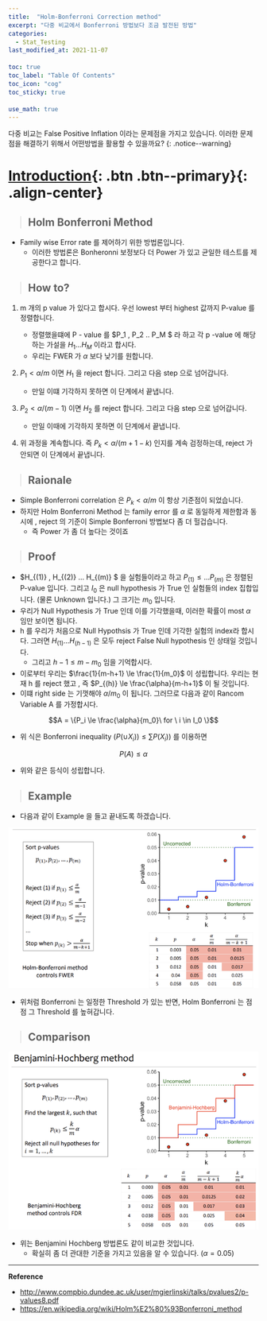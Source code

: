 ```yaml
---
title:  "Holm-Bonferroni Correction method"
excerpt: "다중 비교에서 Bonferroni 방법보다 조금 발전된 방법"
categories:
  - Stat_Testing
last_modified_at: 2021-11-07

toc: true
toc_label: "Table Of Contents"
toc_icon: "cog"
toc_sticky: true

use_math: true
---
```


 다중 비교는 False Positive Inflation 이라는 문제점을 가지고 있습니다. 이러한 문제점을 해결하기 위해서 어떤방법을 활용할 수 있을까요? 
{: .notice--warning}

# [Introduction](#link){: .btn .btn--primary}{: .align-center}

> ## Holm Bonferroni Method

- Family wise Error rate 를 제어하기 위한 방법론입니다.
  - 이러한 방법론은 Bonheronni 보정보다 더 Power 가 있고 균일한 테스트를 제공한다고 합니다. 

> ## How to? 

1. m 개의 p value 가 있다고 합시다. 우선 lowest 부터 highest 값까지 P-value 를 정렬합니다. 
   - 정렬했을떄에 P - value 를 $P_1 , P_2 .. P_M $ 라 하고 각 p -value 에 해당하는 가설을 $H_1 ... H_M$ 이라고 합시다. 
   - 우리는 FWER 가 $\alpha$ 보다 낮기를 원합니다.

2. $P_1 < \alpha /m$  이면 $H_1$ 을 reject 합니다. 그리고 다음 step 으로 넘어갑니다. 
   - 만일 이떄 기각하지 못하면 이 단계에서 끝냅니다. 
3. $P_2 < \alpha / (m-1)$ 이면 $H_2$ 를 reject 합니다. 그리고 다음 step 으로 넘어갑니다.
   - 만일 이때에 기각하지 못하면 이 단계에서 끝냅니다. 
4. 위 과정을 계속합니다. 즉 $P_k < \alpha /  (m+1-k)$ 인지를 계속 검정하는데, reject 가 안되면 이 단계에서 끝냅니다. 

> ## Raionale

- Simple Bonferroni correlation 은 $P_k < \alpha /m$ 이 항상 기준점이 되었습니다.
- 하지만 Holm Bonferroni Method 는 family error 를 $\alpha$ 로 동일하게 제한함과 동시에 , reject 의 기준이 Simple Bonferroni 방법보다 좀 더 헐겁습니다.
  - 즉 Power 가 좀 더 높다는 것이죠 

> ## Proof

- $H_{(1)} , H_{(2)} ... H_{(m)} $ 을 실험들이라고 하고 $P_{(1)} \le ... P_{(m)}$ 은 정렬된 P-value 입니다.  그리고 $I_0$ 은 null hypothesis 가 True 인 실험들의 index 집합입니다. (물론 Unknown 입니다.) 그 크기는 $m_0$ 입니다.
- 우리가 Null Hypothesis 가 True 인데 이를 기각했을때, 이러한 확률이 most $\alpha$ 임만 보이면 됩니다.
- h 를 우리가 처음으로 Null Hypothsis 가 True 인데 기각한 실험의 index라 합시다. 그러면 $H_{(1)} ... H_{(h-1)}$ 은 모두 reject False Null hypothesis 인 상태일 것입니다.
  - 그리고 $h-1 \le m-m_0$ 임을 기억합시다.  
- 이로부터 우리는 $\frac{1}{m-h+1} \le \frac{1}{m_0}$ 이 성립합니다. 우리는 현재 h 를 reject 했고 , 즉 $P_{(h)} \le \frac{\alpha}{m-h+1}$ 이 될 것입니다. 
- 이떄 right side 는 기껏해야 $\alpha /m_0$ 이 됩니다.  그러므로 다음과 같이 Rancom Variable A 를 가정합시다.

$$A = \{P_i \le \frac{\alpha}{m_0}\ for \ i \in I_0 \}$$ 

- 위 식은 Bonferroni inequality ($P(\cup X_i)) \le \sum P(X_i)$) 를 이용하면 

$$P(A) \le \alpha$$ 

- 위와 같은 등식이 성립합니다.

> ## Example

- 다음과 같이 Example 을 들고 끝내도록 하겠습니다.

![png](/assets/images/Stat/94_1.png)

- 위처럼 Bonferroni 는 일정한 Threshold 가 있는 반면, Holm Bonferroni 는 점점 그 Threshold 를 높혀갑니다.

> ## Comparison

![png](/assets/images/Stat/94_2.png)

- 위는 Benjamini Hochberg 방법론도 같이 비교한 것입니다. 
  - 확실히 좀 더 관대한 기준을 가지고 있음을 알 수 있습니다. ($\alpha = 0.05$)

---

**Reference**

- <http://www.compbio.dundee.ac.uk/user/mgierlinski/talks/pvalues2/p-values8.pdf>
- <https://en.wikipedia.org/wiki/Holm%E2%80%93Bonferroni_method>



